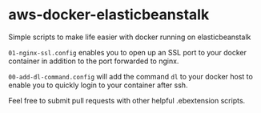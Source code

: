 # aws-docker-elasticbeanstalk
Simple scripts to make life easier with docker running on elasticbeanstalk

`01-nginx-ssl.config` enables you to open up an SSL port to your docker container in addition to the port forwarded to nginx.

`00-add-dl-command.config` will add the command `dl` to your docker host to enable you to quickly login to your container after ssh.

Feel free to submit pull requests with other helpful .ebextension scripts.
